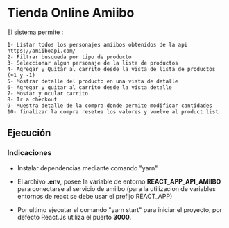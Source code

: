 # Tienda Online Amiibo

El sistema permite :

    1- Listar todos los personajes amiibos obtenidos de la api https://amiiboapi.com/
    2- Filtrar busqueda por tipo de producto
    3- Seleccionar algun personaje de la lista de productos
    4- Agregar y Quitar al carrito desde la vista de lista de productos (+1 y -1)
    5- Mostrar detalle del producto en una vista de detalle
    6- Agregar y quitar al carrito desde la vista detalle
    7- Mostar y ocular carrito
    8- Ir a checkout 
    9- Muestra detalle de la compra donde permite modificar cantidades
    10- finalizar la compra resetea los valores y vuelve al product list


## Ejecución

### Indicaciones 
- Instalar dependencias mediante comando "yarn"
- El archivo **.env**, posee la variable de entorno **REACT_APP_API_AMIIBO** para conectarse al servicio de amiibo (para la utilizacion de variables entornos de react se debe usar el prefijo REACT_APP)

- Por ultimo ejecutar el comando "yarn start" para iniciar el proyecto, por defecto React.Js utiliza el puerto **3000**.